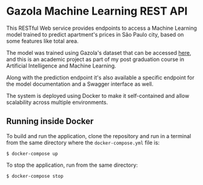 # Gazola Machine Learning REST API
This RESTful Web service provides endpoints to access a Machine Learning model
trained to predict apartment's prices in São Paulo city, based on some features
like total area.

The model was trained using Gazola's dataset that can be accessed [here](),
and this is an academic project as part of my post graduation course in
Artificial Intelligence and Machine Learning.

Along with the prediction endpoint it's also available a specific endpoint for
the model documentation and a Swagger interface as well.

The system is deployed using Docker to make it self-contained and allow
scalability across multiple environments.

## Running inside Docker
To build and run the application, clone the repository and run in a terminal
from the same directory where the ```docker-compose.yml``` file is:

```shell
$ docker-compose up
```
To stop the application, run from the same directory:

```
$ docker-compose stop
```
